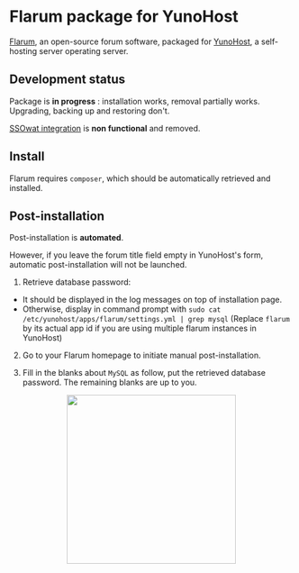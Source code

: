 # Flarum package for YunoHost
[Flarum](http://flarum.org/), an open-source forum software, packaged for [YunoHost](https://yunohost.org/), a self-hosting server operating server.

## Development status
Package is **in progress** : installation works, removal partially works. Upgrading, backing up and restoring don't.

[SSOwat integration](https://github.com/tituspijean/flarum-ext-auth-ssowat) is **non functional** and removed.

## Install
Flarum requires `composer`, which should be automatically retrieved and installed.

## Post-installation
Post-installation is **automated**.

However, if you leave the forum title field empty in YunoHost's form, automatic post-installation will not be launched.

1. Retrieve database password:
  * It should be displayed in the log messages on top of installation page.
  * Otherwise, display in command prompt with `sudo cat /etc/yunohost/apps/flarum/settings.yml | grep mysql` (Replace `flarum` by its actual app id if you are using multiple flarum instances in YunoHost)
  
2. Go to your Flarum homepage to initiate manual post-installation.

3. Fill in the blanks about `MySQL` as follow, put the retrieved database password. The remaining blanks are up to you.

<p align="center"><img src="http://i.imgur.com/p7XmTDw.png" width="300" ></p>
